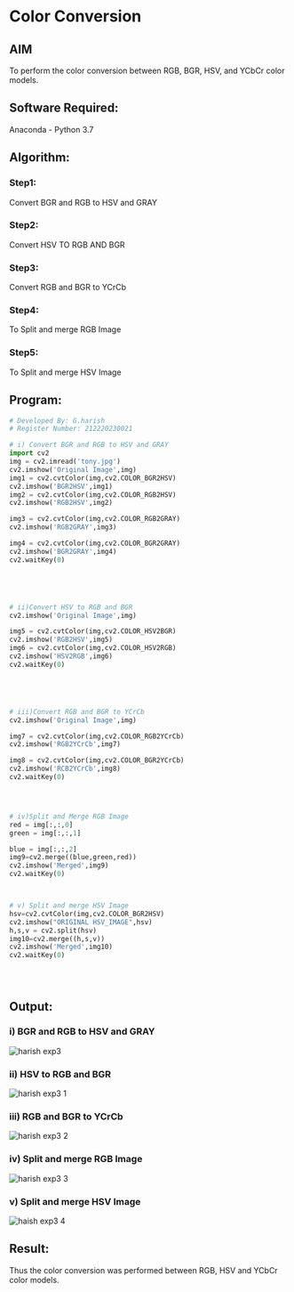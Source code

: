 # Color Conversion
## AIM
To perform the color conversion between RGB, BGR, HSV, and YCbCr color models.

## Software Required:
Anaconda - Python 3.7
## Algorithm:
### Step1:
 Convert BGR and RGB to HSV and GRAY

### Step2:
Convert HSV TO RGB AND BGR

### Step3:
Convert RGB and BGR to YCrCb

### Step4:
To Split and merge RGB Image

### Step5:
To Split and merge HSV Image

## Program:
```python
# Developed By: G.harish
# Register Number: 212220230021

# i) Convert BGR and RGB to HSV and GRAY
import cv2
img = cv2.imread('tony.jpg')
cv2.imshow('Original Image',img)
img1 = cv2.cvtColor(img,cv2.COLOR_BGR2HSV)
cv2.imshow('BGR2HSV',img1)
img2 = cv2.cvtColor(img,cv2.COLOR_RGB2HSV)
cv2.imshow('RGB2HSV',img2)

img3 = cv2.cvtColor(img,cv2.COLOR_RGB2GRAY)
cv2.imshow('RGB2GRAY',img3)

img4 = cv2.cvtColor(img,cv2.COLOR_BGR2GRAY)
cv2.imshow('BGR2GRAY',img4)
cv2.waitKey(0)





# ii)Convert HSV to RGB and BGR
cv2.imshow('Original Image',img)

img5 = cv2.cvtColor(img,cv2.COLOR_HSV2BGR)
cv2.imshow('RGB2HSV',img5)
img6 = cv2.cvtColor(img,cv2.COLOR_HSV2RGB)
cv2.imshow('HSV2RGB',img6)
cv2.waitKey(0)





# iii)Convert RGB and BGR to YCrCb
cv2.imshow('Original Image',img)

img7 = cv2.cvtColor(img,cv2.COLOR_RGB2YCrCb)
cv2.imshow('RGB2YCrCb',img7)

img8 = cv2.cvtColor(img,cv2.COLOR_BGR2YCrCb)
cv2.imshow('RCB2YCrCb',img8)
cv2.waitKey(0)




# iv)Split and Merge RGB Image
red = img[:,:,0]
green = img[:,:,1]

blue = img[:,:,2]
img9=cv2.merge((blue,green,red))
cv2.imshow('Merged',img9)
cv2.waitKey(0)



# v) Split and merge HSV Image
hsv=cv2.cvtColor(img,cv2.COLOR_BGR2HSV)
cv2.imshow("ORIGINAL HSV_IMAGE",hsv)
h,s,v = cv2.split(hsv)
img10=cv2.merge((h,s,v))
cv2.imshow('Merged',img10)
cv2.waitKey(0)





```
## Output:
### i) BGR and RGB to HSV and GRAY

![harish exp3](https://user-images.githubusercontent.com/75246297/165573655-9b407f41-e536-4c66-b794-af71161f6a2f.jpg)


### ii) HSV to RGB and BGR
![harish exp3 1](https://user-images.githubusercontent.com/75246297/165573814-ba44ad6e-b3e4-4259-bd27-6c95d3088895.jpg)



### iii) RGB and BGR to YCrCb
![harish exp3 2](https://user-images.githubusercontent.com/75246297/165573941-1d727896-4a94-4bdd-88ba-7195a80a7418.jpg)



### iv) Split and merge RGB Image

![harish exp3 3](https://user-images.githubusercontent.com/75246297/165574100-88a8b961-62a9-432c-98ec-c282b0aa89b0.jpg)



### v) Split and merge HSV Image

![haish exp3 4](https://user-images.githubusercontent.com/75246297/165574463-d0e00aac-091b-4761-bb02-5d2eda19a4fa.jpg)




## Result:
Thus the color conversion was performed between RGB, HSV and YCbCr color models.

